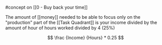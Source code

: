 #concept on [[0 - Buy back your time]]

The amount of [[money]] needed to be able to focus only on the "production" part of the [[Task Quadrant]] is your income divided by the amount of hour of hours worked divided by 4 (25%)

$$ \frac {Income} {Hours} * 0.25 $$